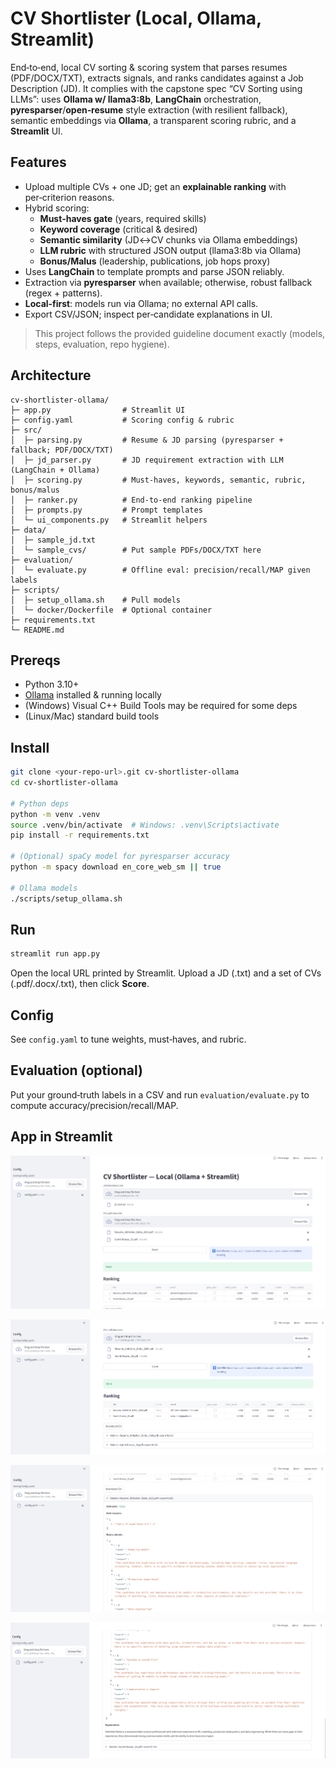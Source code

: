 # CV Shortlister (Local, Ollama, Streamlit)

End‑to‑end, local CV sorting & scoring system that parses resumes (PDF/DOCX/TXT), extracts signals, and ranks candidates against a Job Description (JD). It complies with the capstone spec “CV Sorting using LLMs”: uses **Ollama w/ llama3:8b**, **LangChain** orchestration, **pyresparser**/**open‑resume** style extraction (with resilient fallback), semantic embeddings via **Ollama**, a transparent scoring rubric, and a **Streamlit** UI.


## Features
- Upload multiple CVs + one JD; get an **explainable ranking** with per‑criterion reasons.
- Hybrid scoring:
  - **Must‑haves gate** (years, required skills)
  - **Keyword coverage** (critical & desired)
  - **Semantic similarity** (JD↔CV chunks via Ollama embeddings)
  - **LLM rubric** with structured JSON output (llama3:8b via Ollama)
  - **Bonus/Malus** (leadership, publications, job hops proxy)
- Uses **LangChain** to template prompts and parse JSON reliably.
- Extraction via **pyresparser** when available; otherwise, robust fallback (regex + patterns).
- **Local‑first**: models run via Ollama; no external API calls.
- Export CSV/JSON; inspect per‑candidate explanations in UI.

> This project follows the provided guideline document exactly (models, steps, evaluation, repo hygiene).

## Architecture
```
cv-shortlister-ollama/
├─ app.py                # Streamlit UI
├─ config.yaml           # Scoring config & rubric
├─ src/
│  ├─ parsing.py         # Resume & JD parsing (pyresparser + fallback; PDF/DOCX/TXT)
│  ├─ jd_parser.py       # JD requirement extraction with LLM (LangChain + Ollama)
│  ├─ scoring.py         # Must-haves, keywords, semantic, rubric, bonus/malus
│  ├─ ranker.py          # End-to-end ranking pipeline
│  ├─ prompts.py         # Prompt templates
│  └─ ui_components.py   # Streamlit helpers
├─ data/
│  ├─ sample_jd.txt
│  └─ sample_cvs/        # Put sample PDFs/DOCX/TXT here
├─ evaluation/
│  └─ evaluate.py        # Offline eval: precision/recall/MAP given labels
├─ scripts/
│  ├─ setup_ollama.sh    # Pull models
│  └─ docker/Dockerfile  # Optional container
├─ requirements.txt
└─ README.md
```

## Prereqs
- Python 3.10+
- [Ollama](https://ollama.com/) installed & running locally
- (Windows) Visual C++ Build Tools may be required for some deps
- (Linux/Mac) standard build tools

## Install
```bash
git clone <your-repo-url>.git cv-shortlister-ollama
cd cv-shortlister-ollama

# Python deps
python -m venv .venv
source .venv/bin/activate  # Windows: .venv\Scripts\activate
pip install -r requirements.txt

# (Optional) spaCy model for pyresparser accuracy
python -m spacy download en_core_web_sm || true

# Ollama models
./scripts/setup_ollama.sh
```

## Run
```bash
streamlit run app.py
```
Open the local URL printed by Streamlit. Upload a JD (.txt) and a set of CVs (.pdf/.docx/.txt), then click **Score**.

## Config
See `config.yaml` to tune weights, must‑haves, and rubric.

## Evaluation (optional)
Put your ground‑truth labels in a CSV and run `evaluation/evaluate.py` to compute accuracy/precision/recall/MAP.

## App in Streamlit



![alt text](image.png)


![alt text](image-1.png)


![alt text](image-2.png)

![alt text](image-3.png)
